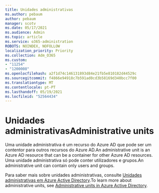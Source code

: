 ```yaml
---
title: Unidades administrativas
ms.author: pebaum
author: pebaum
manager: scotv
ms.date: 05/17/2021
ms.audience: Admin
ms.topic: article
ms.service: o365-administration
ROBOTS: NOINDEX, NOFOLLOW
localization_priority: Priority
ms.collection: Adm_O365
ms.custom:
- "11254"
- "1200008"
ms.openlocfilehash: a2f1d74c146131893d84e21fb5e810182d44529c
ms.sourcegitcommit: f4866e94918c7b591ad0cd3b58169d340bcc7f00
ms.translationtype: MT
ms.contentlocale: pt-PT
ms.lasthandoff: 05/19/2021
ms.locfileid: "52564434"
---
```

# <a name="administrative-units"></a><span data-ttu-id="ea8a1-102">Unidades administrativas</span><span class="sxs-lookup"><span data-stu-id="ea8a1-102">Administrative units</span></span>

<span data-ttu-id="ea8a1-103">Uma unidade administrativa é um recurso do Azure AD que pode ser um contentor para outros recursos do Azure AD.</span><span class="sxs-lookup"><span data-stu-id="ea8a1-103">An administrative unit is an Azure AD resource that can be a container for other Azure AD resources.</span></span> <span data-ttu-id="ea8a1-104">Uma unidade administrativa só pode conter utilizadores e grupos.</span><span class="sxs-lookup"><span data-stu-id="ea8a1-104">An administrative unit can contain only users and groups.</span></span>

<span data-ttu-id="ea8a1-105">Para saber mais sobre unidades administrativas, consulte [Unidades administrativas em Azure Active Directory](/azure/active-directory/roles/administrative-units).</span><span class="sxs-lookup"><span data-stu-id="ea8a1-105">To learn more about administrative units, see [Administrative units in Azure Active Directory](/azure/active-directory/roles/administrative-units).</span></span>